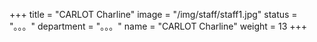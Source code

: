 +++
title = "CARLOT Charline"
image = "/img/staff/staff1.jpg"
status = "。。。"
department = "。。。"
name = "CARLOT Charline"
weight = 13
+++